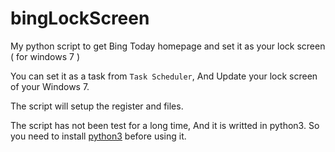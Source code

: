 # bingLockScreen
My python script to get Bing Today homepage and set it as your lock screen ( for windows 7 )

You can set it as a task from `Task Scheduler`, And Update your lock screen of your Windows 7.

The script will setup the register and files.

The script has not been test for a long time, And it is writted in python3. So you need to install [python3](https://www.python.org/downloads/) before using it.
